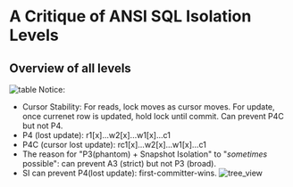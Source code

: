 # A Critique of ANSI SQL Isolation Levels
## Overview of all levels
![table](https://github.com/vinland-avalon/Readings/blob/main/images/Critique_table.png?raw=true)
Notice:
- Cursor Stability: For reads, lock moves as cursor moves. For update, once currenet row is updated, hold lock until commit. Can prevent P4C but not P4.
- P4 (lost update): r1[x]...w2[x]...w1[x]...c1
- P4C (cursor lost update): rc1[x]...w2[x]...w1[x]...c1
- The reason for "P3(phantom) + Snapshot Isolation" to "*sometimes* possible": can prevent A3 (strict) but not P3 (broad).
- SI can prevent P4(lost update): first-committer-wins.
![tree_view](https://github.com/vinland-avalon/Readings/blob/main/images/critique_tree_view.png?raw=true)